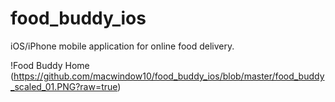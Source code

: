 # food_buddy_ios

iOS/iPhone mobile application for online food delivery.

!Food Buddy Home (https://github.com/macwindow10/food_buddy_ios/blob/master/food_buddy_scaled_01.PNG?raw=true)
